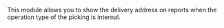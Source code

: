 This module allows you to show the delivery address on reports when the
operation type of the picking is internal.
